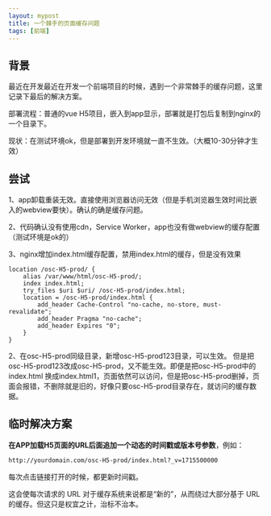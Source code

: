 ```yaml
---
layout: mypost
title: 一个棘手的页面缓存问题
tags: [前端]
---
```


## 背景

最近在开发最近在开发一个前端项目的时候，遇到一个非常棘手的缓存问题，这里记录下最后的解决方案。

部署流程：普通的vue H5项目，嵌入到app显示，部署就是打包后复制到nginx的一个目录下。

现状：在测试环境ok，但是部署到开发环境就一直不生效。（大概10-30分钟才生效）

## 尝试

1、app卸载重装无效。直接使用浏览器访问无效（但是手机浏览器生效时间比嵌入的webview要快）。确认的确是缓存问题。

2、代码确认没有使用cdn，Service Worker，app也没有做webview的缓存配置（测试环境是ok的）

3、nginx增加index.html缓存配置，禁用index.html的缓存，但是没有效果
```
location /osc-H5-prod/ {
    alias /var/www/html/osc-H5-prod/;
    index index.html;
    try_files $uri $uri/ /osc-H5-prod/index.html;
    location = /osc-H5-prod/index.html {
        add_header Cache-Control "no-cache, no-store, must-revalidate";
        add_header Pragma "no-cache";
        add_header Expires "0";
    }
}
```

2、在osc-H5-prod同级目录，新增osc-H5-prod123目录，可以生效。 但是把osc-H5-prod123改成osc-H5-prod，又不能生效。即便是把osc-H5-prod中的index.html 换成index.html1，页面依然可以访问，但是把osc-H5-prod删掉，页面会报错，不删除就是旧的，好像只要osc-H5-prod目录存在，就访问的缓存数据。

## 临时解决方案

**在APP加载H5页面的URL后面追加一个动态的时间戳或版本号参数**，例如：

```html
http://yourdomain.com/osc-H5-prod/index.html?_v=1715500000

```

每次点击链接打开的时候，都更新时间戳。

这会使每次请求的 URL 对于缓存系统来说都是“新的”，从而绕过大部分基于 URL 的缓存。但这只是权宜之计，治标不治本。
